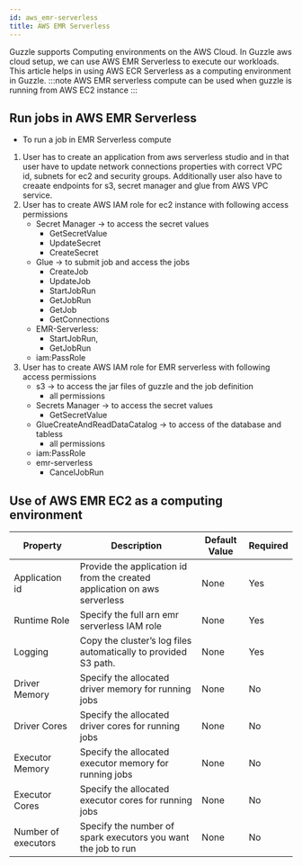 ```yaml
---
id: aws_emr-serverless
title: AWS EMR Serverless
---
```


Guzzle supports Computing environments on the AWS Cloud. In Guzzle aws cloud setup, we can use AWS EMR Serverless to execute our workloads. This article helps in using AWS ECR Serverless as a computing environment in Guzzle.
:::note
AWS EMR serverless compute can be used when guzzle is running from AWS EC2 instance
:::

## Run jobs in AWS EMR Serverless
- To run a job in EMR Serverless compute 
1. User has to create an application from aws serverless studio and in that user have to update network connections properties with correct VPC id, subnets for ec2 and security groups. Additionally user also have to creaate endpoints for s3, secret manager and glue from AWS VPC service.
2. User has to create AWS IAM role for ec2 instance with following access permissions
    - Secret Manager -> to access the secret values
        - GetSecretValue
        - UpdateSecret
        - CreateSecret
    - Glue -> to submit job and access the jobs
        - CreateJob
        - UpdateJob
        - StartJobRun
        - GetJobRun
        - GetJob
        - GetConnections
    - EMR-Serverless:
        - StartJobRun,
        - GetJobRun
    - iam:PassRole
3. User has to create AWS IAM role for EMR serverless with following access permissions
    - s3 -> to access the jar files of guzzle and the job definition
        - all permissions
    - Secrets Manager -> to access the secret values
        - GetSecretValue
    - GlueCreateAndReadDataCatalog -> to access of the database and tabless
        - all permissions
    - iam:PassRole
    - emr-serverless
        - CancelJobRun

## Use of AWS EMR EC2 as a computing environment

|Property|Description|Default Value|Required|
|--- |--- |--- |--- |
| Application id | Provide the application id from the  created application on aws serverless | None | Yes |
| Runtime Role | Specify the full arn emr serverless IAM role | None | Yes |
| Logging | Copy the cluster’s log files automatically to provided S3 path. | None | Yes |
|Driver Memory | Specify the allocated driver memory for running jobs | None | No | 
|Driver Cores  | Specify the allocated driver cores for running jobs | None | No |
|Executor Memory | Specify the allocated executor memory for running jobs | None | No |
|Executor Cores  | Specify the allocated executor cores for running jobs | None | No |
|Number of executors | Specify the number of spark executors you want the job to run | None | No |


